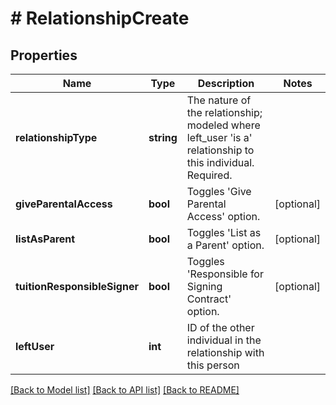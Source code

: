 # # RelationshipCreate

## Properties

Name | Type | Description | Notes
------------ | ------------- | ------------- | -------------
**relationshipType** | **string** | The nature of the relationship; modeled where left_user &#39;is a&#39; relationship to this individual. Required. |
**giveParentalAccess** | **bool** | Toggles &#39;Give Parental Access&#39; option. | [optional]
**listAsParent** | **bool** | Toggles &#39;List as a Parent&#39; option. | [optional]
**tuitionResponsibleSigner** | **bool** | Toggles &#39;Responsible for Signing Contract&#39; option. | [optional]
**leftUser** | **int** | ID of the other individual in the relationship with this person |

[[Back to Model list]](../../README.md#models) [[Back to API list]](../../README.md#endpoints) [[Back to README]](../../README.md)
